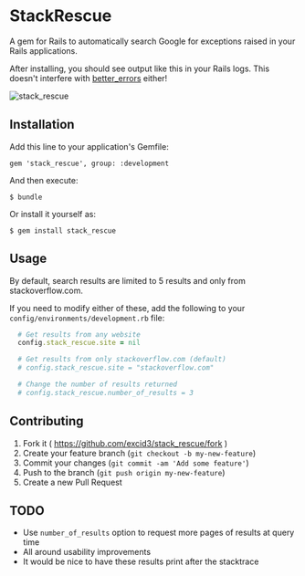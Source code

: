 # StackRescue

A gem for Rails to automatically search Google for exceptions raised in your Rails applications.

After installing, you should see output like this in your Rails logs. This doesn't interfere with [better_errors](https://github.com/charliesome/better_errors) either!

![stack_rescue](http://cl.ly/W6d3/Screen%20Shot%202014-06-16%20at%205.19.24%20PM.png)

## Installation

Add this line to your application's Gemfile:

    gem 'stack_rescue', group: :development

And then execute:

    $ bundle

Or install it yourself as:

    $ gem install stack_rescue

## Usage

By default, search results are limited to 5 results and only from stackoverflow.com.

If you need to modify either of these, add the following to your
`config/environments/development.rb` file:

```ruby
  # Get results from any website
  config.stack_rescue.site = nil

  # Get results from only stackoverflow.com (default)
  # config.stack_rescue.site = "stackoverflow.com"

  # Change the number of results returned
  # config.stack_rescue.number_of_results = 3
```

## Contributing

1. Fork it ( https://github.com/excid3/stack_rescue/fork )
2. Create your feature branch (`git checkout -b my-new-feature`)
3. Commit your changes (`git commit -am 'Add some feature'`)
4. Push to the branch (`git push origin my-new-feature`)
5. Create a new Pull Request

## TODO

* Use `number_of_results` option to request more pages of results at
  query time
* All around usability improvements
* It would be nice to have these results print after the stacktrace
